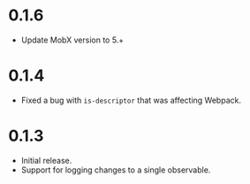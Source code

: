 # 0.1.6
- Update MobX version to 5.+

# 0.1.4
- Fixed a bug with `is-descriptor` that was affecting Webpack.

# 0.1.3
- Initial release.
- Support for logging changes to a single observable.
